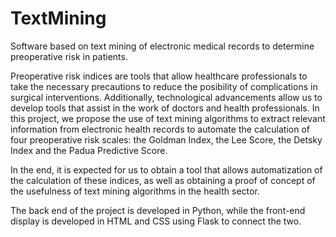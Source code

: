 # TextMining
Software based on text mining of electronic medical records to determine preoperative risk in patients.

Preoperative risk indices are tools that allow healthcare professionals to take the necessary precautions to reduce the posibility of complications in surgical interventions. Additionally, technological advancements allow us to develop tools that assist in the work of doctors and health professionals. 
In this project, we propose the use of text mining algorithms to extract relevant information from electronic health records to automate the calculation of four preoperative risk scales: the Goldman Index, the Lee Score, the Detsky Index and the Padua Predictive Score. 

In the end, it is expected for us to obtain a tool that allows automatization of the calculation of these indices, as well as obtaining a proof of concept of the usefulness of text mining algorithms in the health sector.

The back end of the project is developed in Python, while the front-end display is developed in HTML and CSS using Flask to connect the two.

